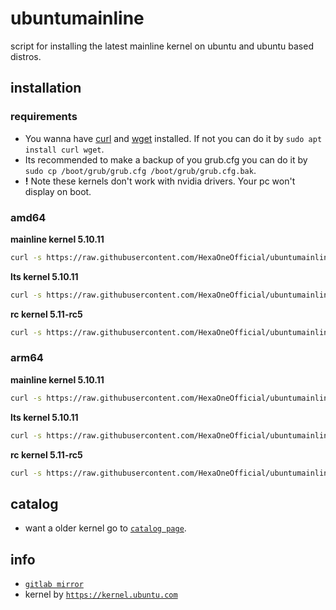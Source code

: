 # ubuntumainline
script for installing the latest mainline kernel on ubuntu and ubuntu based distros.

## installation

### requirements

- You wanna have [curl](https://curl.haxx.se/) and [wget](https://www.gnu.org/software/wget/) installed. If not you can do it by `sudo apt install curl wget`.
- Its recommended to make a backup of you grub.cfg you can do it by `sudo cp /boot/grub/grub.cfg /boot/grub/grub.cfg.bak`.
- **!** Note these kernels don't work with nvidia drivers. Your pc won't display on boot.

### amd64

**mainline kernel 5.10.11**

```bash
curl -s https://raw.githubusercontent.com/HexaOneOfficial/ubuntumainline/main/catalog/5.10.11/amd64.sh | sh
```
**lts kernel 5.10.11**
```bash
curl -s https://raw.githubusercontent.com/HexaOneOfficial/ubuntumainline/main/catalog/5.10.11/amd64.sh | sh
```

**rc kernel 5.11-rc5**
```bash
curl -s https://raw.githubusercontent.com/HexaOneOfficial/ubuntumainline/main/catalog/5.11-rc5/amd64RC.sh | sh
```

### arm64

**mainline kernel 5.10.11**
```bash
curl -s https://raw.githubusercontent.com/HexaOneOfficial/ubuntumainline/main/catalog/5.10.11/arm64.sh | sh
```

**lts kernel 5.10.11**
```bash
curl -s https://raw.githubusercontent.com/HexaOneOfficial/ubuntumainline/main/catalog/5.10.11/arm64.sh | sh
```

**rc kernel 5.11-rc5**
```bash
curl -s https://raw.githubusercontent.com/HexaOneOfficial/ubuntumainline/main/catalog/5.11-rc5/arm64RC.sh | sh
```

## catalog

- want a older kernel go to [`catalog page`](../catalog/README.md).

## info

- [`gitlab mirror`](https://gitlab.com/HexaOneOfficial/ubuntumainline)
- kernel by [`https://kernel.ubuntu.com`](https://kernel.ubuntu.com/)
